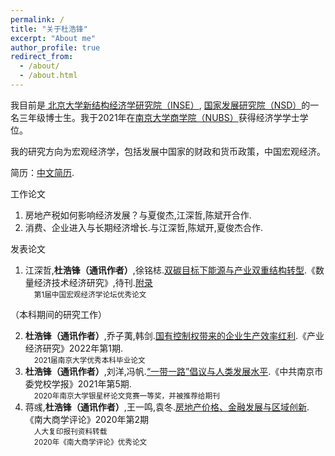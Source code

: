 ```yaml
---
permalink: /
title: "关于杜浩锋"
excerpt: "About me"
author_profile: true
redirect_from: 
  - /about/
  - /about.html
---
```

我目前是[ 北京大学新结构经济学研究院（INSE）](https://www.nse.pku.edu.cn/), [ 国家发展研究院（NSD）](https://nsd.pku.edu.cn/)的一名三年级博士生。我于2021年在[南京大学商学院（NUBS）](https://nubs.nju.edu.cn/)获得经济学学士学位。

我的研究方向为宏观经济学，包括发展中国家的财政和货币政策，中国宏观经济。

简历：[中文简历](../assets/杜浩锋中文简历.pdf).


工作论文
1. 房地产税如何影响经济发展？与夏俊杰,江深哲,陈斌开合作.
2. 消费、企业进入与长期经济增长.与江深哲,陈斌开,夏俊杰合作.

发表论文
1. 江深哲,**杜浩锋（通讯作者）**,徐铭梽.[双碳目标下能源与产业双重结构转型](../assets/双碳目标下能源与产业双重结构转型.pdf).《数量经济技术经济研究》,待刊.[附录](../assets/双碳目标下能源与产业双重结构转型附录.pdf)\
&emsp;<small>第1届中国宏观经济学论坛优秀论文</small>

（本科期间的研究工作）

2. **杜浩锋（通讯作者）**,乔子荑,韩剑.[国有控制权带来的企业生产效率红利](https://kns.cnki.net/kcms2/article/abstract?v=SDjqx_HoHgvXI0Bo8uJl3ZtwSimsbymiMqItI5blDKIsl2dJ03VCX3KPJeV0COicUUpSVbYmE3jEPc-hn6hEslPKqemBLpzQ8fOk4fGvoiCo4_ENleVxAGMLmq7t-RefD9GSY2uM48Cr7Hv_3UbwrA==&uniplatform=NZKPT&language=CHS).《产业经济研究》2022年第1期.\
&emsp;<small>2021届南京大学优秀本科毕业论文</small>
3. **杜浩锋（通讯作者）**,刘洋,冯帆.[“一带一路”倡议与人类发展水平](https://kns.cnki.net/kcms2/article/abstract?v=SDjqx_HoHgsLRSLpiEuz5eHYFSVrCspl-7ripTV7lpJfb32zwP1T_Jar_MgbFJcrPffHW5tYwv3Xnk-YcJvuF1Wpv8Mder0ju3bGCkq884B7BA5_4_Qs7VRj9McixC63OSzNhnuWZu5FUCQxeMVRKg==&uniplatform=NZKPT&language=CHS).《中共南京市委党校学报》2021年第5期.\
&emsp;<small>2020年南京大学银星杯论文竞赛一等奖，并被推荐给期刊</small>
4. 蒋彧,**杜浩锋（通讯作者）**,王一鸣,袁冬.[房地产价格、金融发展与区域创新](https://kns.cnki.net/kcms2/article/abstract?v=SDjqx_HoHgv3Lr_QkgU5WdvetHNW4SqGSBoKtz4UfxGoczz5aIpDPnOEfokeWZifxQrAGU0YA_Toxq_5Yefe0wo9fS_0DSyvxyffI0UmCsJeZQ_ggL5GDqunAk7w8w4ExDgTHzLxjp8=&uniplatform=NZKPT&language=CHS).《南大商学评论》2020年第2期\
&emsp;<small>人大复印报刊资料转载</small>\
&emsp;<small>2020年《南大商学评论》优秀论文</small>
